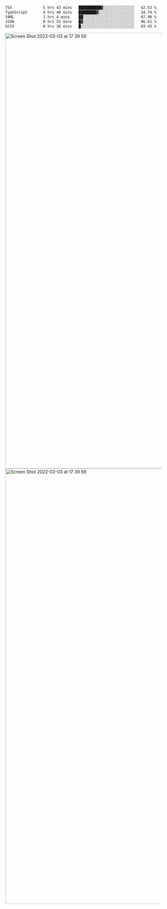 <!--START_SECTION:waka-->

```txt
TSX              5 hrs 43 mins   ██████████▓░░░░░░░░░░░░░░   42.53 %
TypeScript       4 hrs 40 mins   ████████▓░░░░░░░░░░░░░░░░   34.74 %
YAML             1 hrs 4 mins    ██░░░░░░░░░░░░░░░░░░░░░░░   07.96 %
JSON             0 hrs 53 mins   █▓░░░░░░░░░░░░░░░░░░░░░░░   06.61 %
SCSS             0 hrs 28 mins   █░░░░░░░░░░░░░░░░░░░░░░░░   03.43 %
```

<!--END_SECTION:waka-->

<img width="1400" alt="Screen Shot 2022-02-03 at 17 39 59" src="https://user-images.githubusercontent.com/45716542/152387304-f2b60485-53a6-4f4b-a818-5cefb1b0c0ae.png">
<img width="1400" alt="Screen Shot 2022-02-03 at 17 39 59" src="https://user-images.githubusercontent.com/45716542/152387273-ea5cdf21-2a45-44da-8bef-00c1763b1d42.png">
